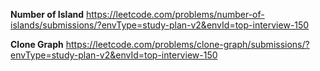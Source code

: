 **Number of Island**
https://leetcode.com/problems/number-of-islands/submissions/?envType=study-plan-v2&envId=top-interview-150

**Clone Graph**
https://leetcode.com/problems/clone-graph/submissions/?envType=study-plan-v2&envId=top-interview-150
